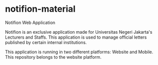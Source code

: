 # notifion-material
Notifion Web Application

Notifion is an exclusive application made for Universitas Negeri Jakarta's Lecturers and Staffs. This application is used to manage official letters published by certain internal institutions.

This application is running in two different platforms: Website and Mobile. This repository belongs to the website platform.
